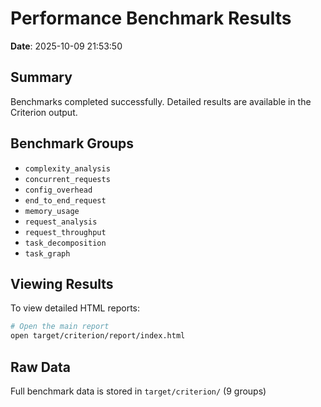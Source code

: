 # Performance Benchmark Results

**Date**: 2025-10-09 21:53:50

## Summary

Benchmarks completed successfully. Detailed results are available in the Criterion output.

## Benchmark Groups

- `complexity_analysis`
- `concurrent_requests`
- `config_overhead`
- `end_to_end_request`
- `memory_usage`
- `request_analysis`
- `request_throughput`
- `task_decomposition`
- `task_graph`

## Viewing Results

To view detailed HTML reports:
```bash
# Open the main report
open target/criterion/report/index.html
```

## Raw Data

Full benchmark data is stored in `target/criterion/` (9 groups)
